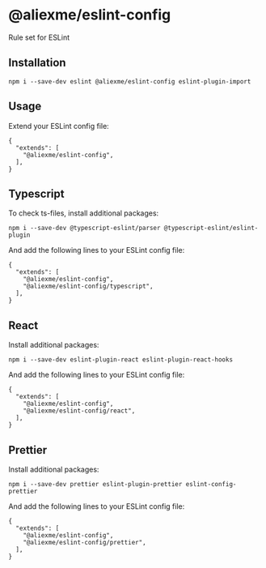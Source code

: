 # @aliexme/eslint-config

Rule set for ESLint

## Installation

```
npm i --save-dev eslint @aliexme/eslint-config eslint-plugin-import
```

## Usage

Extend your ESLint config file:

```
{
  "extends": [
    "@aliexme/eslint-config",
  ],
}
```

## Typescript

To check ts-files, install additional packages:

```
npm i --save-dev @typescript-eslint/parser @typescript-eslint/eslint-plugin
```

And add the following lines to your ESLint config file:

```
{
  "extends": [
    "@aliexme/eslint-config",
    "@aliexme/eslint-config/typescript",
  ],
}
```

## React

Install additional packages:

```
npm i --save-dev eslint-plugin-react eslint-plugin-react-hooks
```

And add the following lines to your ESLint config file:

```
{
  "extends": [
    "@aliexme/eslint-config",
    "@aliexme/eslint-config/react",
  ],
}
```

## Prettier

Install additional packages:

```
npm i --save-dev prettier eslint-plugin-prettier eslint-config-prettier
```

And add the following lines to your ESLint config file:

```
{
  "extends": [
    "@aliexme/eslint-config",
    "@aliexme/eslint-config/prettier",
  ],
}
```
